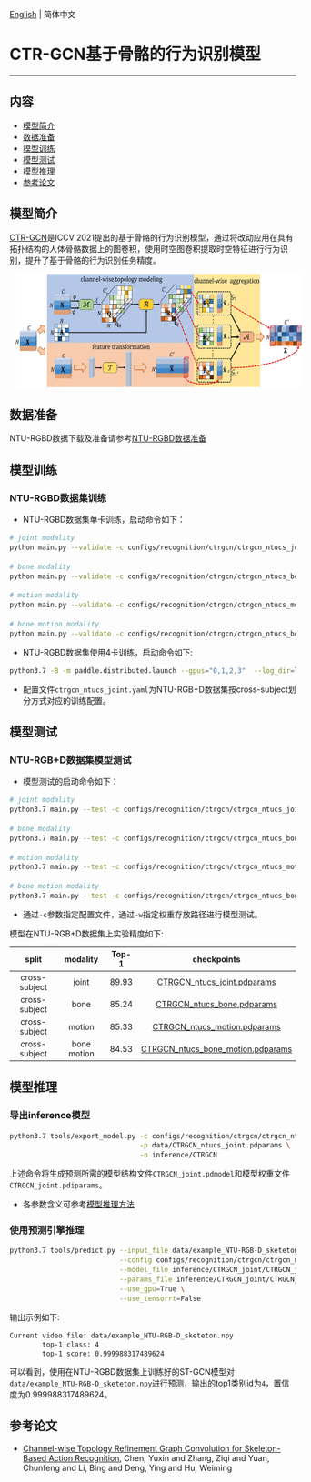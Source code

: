 [English](../../../en/model_zoo/recognition/ctrgcn.md)  | 简体中文

# CTR-GCN基于骨骼的行为识别模型

---
## 内容

- [模型简介](#模型简介)
- [数据准备](#数据准备)
- [模型训练](#模型训练)
- [模型测试](#模型测试)
- [模型推理](#模型推理)
- [参考论文](#参考论文)


## 模型简介

[CTR-GCN](https://github.com/Uason-Chen/CTR-GCN.git)是ICCV 2021提出的基于骨骼的行为识别模型，通过将改动应用在具有拓扑结构的人体骨骼数据上的图卷积，使用时空图卷积提取时空特征进行行为识别，提升了基于骨骼的行为识别任务精度。

<div align="center">
<img src="../../../images/ctrgcn.jpg" height=200 width=950 hspace='10'/> <br />
</div>


## 数据准备

NTU-RGBD数据下载及准备请参考[NTU-RGBD数据准备](../../dataset/ntu-rgbd.md)


## 模型训练

### NTU-RGBD数据集训练

- NTU-RGBD数据集单卡训练，启动命令如下：

```bash
# joint modality
python main.py --validate -c configs/recognition/ctrgcn/ctrgcn_ntucs_joint.yaml --seed 1

# bone modality
python main.py --validate -c configs/recognition/ctrgcn/ctrgcn_ntucs_bone.yaml --seed 1

# motion modality
python main.py --validate -c configs/recognition/ctrgcn/ctrgcn_ntucs_motion.yaml --seed 1

# bone motion modality
python main.py --validate -c configs/recognition/ctrgcn/ctrgcn_ntucs_bone_motion.yaml --seed 1
```

- NTU-RGBD数据集使用4卡训练，启动命令如下:

```bash
python3.7 -B -m paddle.distributed.launch --gpus="0,1,2,3"  --log_dir=log_ctrgcn  main.py  --validate -c configs/recognition/ctrgcn/ctrgcn_ntucs_joint.yaml
```

- 配置文件`ctrgcn_ntucs_joint.yaml`为NTU-RGB+D数据集按cross-subject划分方式对应的训练配置。


## 模型测试

### NTU-RGB+D数据集模型测试

- 模型测试的启动命令如下：

```bash
# joint modality
python3.7 main.py --test -c configs/recognition/ctrgcn/ctrgcn_ntucs_joint.yaml -w data/CTRGCN_ntucs_joint.pdparams

# bone modality
python3.7 main.py --test -c configs/recognition/ctrgcn/ctrgcn_ntucs_bone.yaml -w data/CTRGCN_ntucs_bone.pdparams

# motion modality
python3.7 main.py --test -c configs/recognition/ctrgcn/ctrgcn_ntucs_motion.yaml -w data/CTRGCN_ntucs_motion.pdparams

# bone motion modality
python3.7 main.py --test -c configs/recognition/ctrgcn/ctrgcn_ntucs_bone_motion.yaml -w data/CTRGCN_ntucs_bone_motion.pdparams
```

- 通过`-c`参数指定配置文件，通过`-w`指定权重存放路径进行模型测试。

模型在NTU-RGB+D数据集上实验精度如下:

| split | modality | Top-1 | checkpoints |
| :----: | :----: | :----: | :----: |
| cross-subject | joint | 89.93 | [CTRGCN_ntucs_joint.pdparams](https://videotag.bj.bcebos.com/PaddleVideo-release2.2/CTRGCN_ntucs_joint.pdparams) |
| cross-subject | bone | 85.24 | [CTRGCN_ntucs_bone.pdparams](https://videotag.bj.bcebos.com/PaddleVideo-release2.2/CTRGCN_ntucs_bone.pdparams) |
| cross-subject | motion | 85.33 | [CTRGCN_ntucs_motion.pdparams](https://videotag.bj.bcebos.com/PaddleVideo-release2.2/CTRGCN_ntucs_motion.pdparams) |
| cross-subject | bone motion | 84.53 | [CTRGCN_ntucs_bone_motion.pdparams](https://videotag.bj.bcebos.com/PaddleVideo-release2.2/CTRGCN_ntucs_bone_motion.pdparams) |





## 模型推理

### 导出inference模型

```bash
python3.7 tools/export_model.py -c configs/recognition/ctrgcn/ctrgcn_ntucs_joint.yaml \
                                -p data/CTRGCN_ntucs_joint.pdparams \
                                -o inference/CTRGCN
```

上述命令将生成预测所需的模型结构文件`CTRGCN_joint.pdmodel`和模型权重文件`CTRGCN_joint.pdiparams`。

- 各参数含义可参考[模型推理方法](https://github.com/PaddlePaddle/PaddleVideo/blob/release/2.0/docs/zh-CN/start.md#2-%E6%A8%A1%E5%9E%8B%E6%8E%A8%E7%90%86)

### 使用预测引擎推理

```bash
python3.7 tools/predict.py --input_file data/example_NTU-RGB-D_sketeton.npy \
                           --config configs/recognition/ctrgcn/ctrgcn_ntucs_joint.yaml \
                           --model_file inference/CTRGCN_joint/CTRGCN_joint.pdmodel \
                           --params_file inference/CTRGCN_joint/CTRGCN_joint.pdiparams \
                           --use_gpu=True \
                           --use_tensorrt=False
```

输出示例如下:

```
Current video file: data/example_NTU-RGB-D_sketeton.npy
        top-1 class: 4
        top-1 score: 0.999988317489624
```

可以看到，使用在NTU-RGBD数据集上训练好的ST-GCN模型对`data/example_NTU-RGB-D_sketeton.npy`进行预测，输出的top1类别id为`4`，置信度为0.999988317489624。


## 参考论文

- [Channel-wise Topology Refinement Graph Convolution for Skeleton-Based Action Recognition](https://arxiv.org/abs/2107.12213), Chen, Yuxin and Zhang, Ziqi and Yuan, Chunfeng and Li, Bing and Deng, Ying and Hu, Weiming
